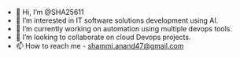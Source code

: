 - 👋 Hi, I’m @SHA25611
- 👀 I’m interested in IT software solutions development using AI.
- 🌱 I’m currently working on automation using multiple devops tools.
- 💞️ I’m looking to collaborate on cloud Devops projects.
- 📫 How to reach me - shammi.anand47@gmail.com

<!---
SHA25611/SHA25611 is a ✨ special ✨ repository because its `README.md` (this file) appears on your GitHub profile.
You can click the Preview link to take a look at your changes.
--->
